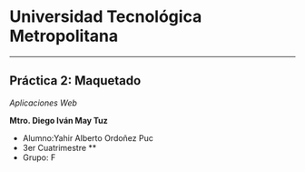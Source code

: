 # Universidad Tecnológica Metropolitana
---
## Práctica 2: Maquetado
*Aplicaciones Web*

 **Mtro. Diego Iván May Tuz**  
  
* Alumno:Yahir Alberto Ordoñez Puc  
* 3er Cuatrimestre **
* Grupo: F
